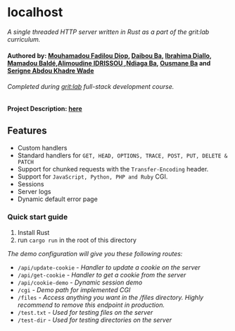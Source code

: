 # localhost

_A single threaded HTTP server written in Rust as a part of the grit:lab curriculum._
#### Authored by: [Mouhamadou Fadilou Diop](https://learn.zone01dakar.sn/git/mouhamadoufadiop/rt), [Daibou Ba](https://learn.zone01dakar.sn/git/daiba), [Ibrahima Diallo](https://learn.zone01dakar.sn/git/ediallo), [Mamadou Baldé](https://learn.zone01dakar.sn/git/mabalde),[Alimoudine IDRISSOU ](https://learn.zone01dakar.sn/git/ialimoud),[Ndiaga Ba](https://learn.zone01dakar.sn/git/nihiba), [Ousmane Ba](https://learn.zone01dakar.sn/git/ousmaneba0) and [Serigne Abdou Khadre Wade](https://learn.zone01dakar.sn/git/serwade)
###### Completed during [grit:lab](https://gritlab.ax/) full-stack development course.
#### Project Description: [here](https://github.com/01-edu/public/tree/master/subjects/localhost/README.md)


## Features

- Custom handlers
- Standard handlers for `GET, HEAD, OPTIONS, TRACE, POST, PUT, DELETE & PATCH`
- Support for chunked requests with the `Transfer-Encoding` header.
- Support for `JavaScript, Python, PHP and Ruby` CGI. 
- Sessions
- Server logs
- Dynamic default error page

### Quick start guide
1. Install Rust
2. run `cargo run` in the root of this directory

_The demo configuration will give you these following routes:_
- `/api/update-cookie` - _Handler to update a cookie on the server_
- `/api/get-cookie` - _Handler to get a cookie from the server_
- `/api/cookie-demo` - _Dynamic session demo_
- `/cgi` - _Demo path for implemented CGI_
- `/files` - _Access anything you want in the /files directory. Highly recommend to remove this endpoint in production._
- `/test.txt` - _Used for testing files on the server_
- `/test-dir` - _Used for testing directories on the server_
